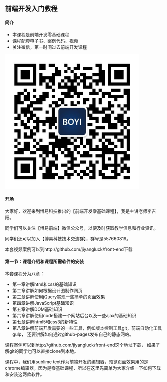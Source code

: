 ## 前端开发入门教程

#### 简介
* 本课程是前端开发零基础课程
* 课程配套电子书、案例代码、视频
* 关注微信，第一时间过去前端开发课程

![二维码](https://github.com/jiyangluck/front-end/blob/master/example/images/weixin.jpg?raw=true)

#### 开场
大家好，欢迎来到博易科技推出的【前端开发零基础课程】，我是主讲老师李吉阳。

同学们可以关注【博易前端】微信公众号，以便及时获取教学信息和行业资讯。

同学们还可以加入【博易科技技术交流群】，群号是557660819。

本套视频案例可以到http://github.com/jiyangluck/front-end下载

#### 第一节：课程介绍和课程所需软件的安装
本套课程分为八章：
* 第一章讲解html和css的基础知识
* 第二章讲解如何根据设计图制作网页
* 第三章讲解使用jQuery实现一些简单的页面效果
* 第四章讲解JavaScript基础知识
* 第五章讲解DOM基础知识
* 第六章讲解使用node搭建一个网站后台以及一些ajax的基础知识
* 第七章讲解html5和css3的新特性
* 第八章讲解前端开发需要的一些工具，例如版本控制工具git，前端自动化工具gulp， 还要讲解如何通过github-pages发布自己的静态网站。

课程案例可以到http://github.com/jiyangluck/front-end这个地址下载， 如果了解git的同学也可以直接clone到本地。

课程中，我们用sublime text作为前端开发的编辑器，预览页面效果用的是chrome编辑器，因为是零基础课程，所以在这里先简单为大家介绍一下如何下载和安装这两款软件。


